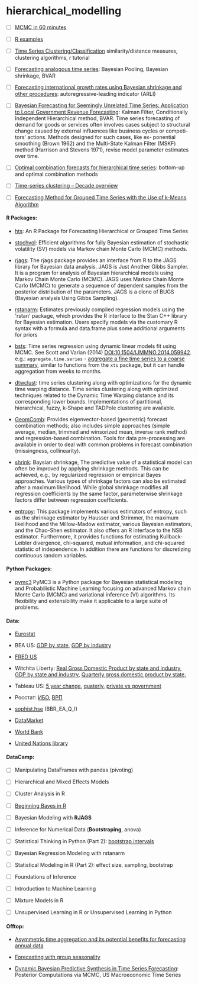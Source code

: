 # hierarchical_modelling



- [ ] [MCMC in 60 minutes](http://www.math.chalmers.se/~bodavid/GMRF2015/Lectures/F6slides.pdf)




- [ ] [R examples](http://www.rdatamining.com/examples/hierarchical-clustering)



- [ ] [Time Series Clustering/Classification](http://www.stat.unc.edu/faculty/pipiras/timeseries/Multivariate_6_-_Classification_Clustering_-_Menu.html#what_is_this_all_about)
similarity/distance measures, clustering algorithms, r tutorial



- [ ] [Forecasting analogous time series](http://citeseerx.ist.psu.edu/viewdoc/download?doi=10.1.1.519.6011&rep=rep1&type=pdf): Bayesian Pooling, Bayesian shrinkage, BVAR  


- [ ] [Forecasting international growth rates using Bayesian shrinkage and other procedures](https://www.sciencedirect.com/science/article/pii/0304407689900365): autoregressive-leading indicator (ARLI) 


- [ ] [Bayesian Forecasting for Seemingly Unrelated Time Series: Application to Local Government Revenue Forecasting](https://www.jstor.org/stable/2632644?seq=1#page_scan_tab_contents):
Kalman Filter,  Conditionally Independent Hierarchical method,  BVAR.  Time series forecasting of demand for goods or services
 often involves cases subject to structural change caused
 by external influences like business cycles or competi-
 tors' actions. Methods designed for such cases, like ex-
 ponential smoothing (Brown 1962) and the Multi-State
 Kalman Filter (MSKF) method (Harrison and Stevens
 1971), revise model parameter estimates over time.




- [ ] [Optimal combination forecasts for hierarchical time series](https://robjhyndman.com/papers/Hierarchical6.pdf):  bottom-up and optimal combination methods




- [ ] [Time-series clustering – Decade overview](https://www.sciencedirect.com/science/article/abs/pii/S0306437915000733) 


- [ ] [Forecasting Method for Grouped Time Series with the Use of k-Means Algorithm](https://arxiv.org/pdf/1509.04705.pdf)





#### R Packages: 

- [hts](https://cran.r-project.org/web/packages/hts/vignettes/hts.pdf): An R Package for Forecasting Hierarchical or Grouped Time Series


- [stochvol](https://cran.r-project.org/web/packages/stochvol/stochvol.pdf): Efficient algorithms for fully Bayesian estimation of stochastic volatility (SV) models
via Markov chain Monte Carlo (MCMC) methods.

- [rjags](https://cran.r-project.org/web/packages/rjags/rjags.pdf): The rjags package provides an interface from R to the JAGS library for Bayesian data analysis.  JAGS is Just Another Gibbs Sampler. It is a program for analysis of Bayesian hierarchical models using Markov Chain Monte Carlo (MCMC). 
JAGS uses Markov Chain Monte Carlo (MCMC) to generate a sequence of dependent samples
from the posterior distribution of the parameters.
JAGS is a clone of BUGS (Bayesian analysis Using Gibbs Sampling). 

- [rstanarm](https://cran.r-project.org/web/packages/rstanarm/rstanarm.pdf):  Estimates previously compiled regression models using the 'rstan'
package, which provides the R interface to the Stan C++ library for Bayesian
estimation. Users specify models via the customary R syntax with a formula and
data.frame plus some additional arguments for priors


- [bsts](https://cran.r-project.org/web/packages/bsts/bsts.pdf): Time series regression 
using dynamic linear models fit using MCMC. See Scott and Varian (2014) <DOI:10.1504/IJMMNO.2014.059942>.
e.g.: ``aggregate.time.series`` - [aggregate a fine time series to a coarse summary](https://www.rdocumentation.org/packages/bsts/versions/0.8.0/topics/aggregate.time.series),
similar to functions from the ``xts`` package, but it can handle aggregation from weeks to months.

- [dtwclust](https://cran.r-project.org/web/packages/dtwclust/dtwclust.pdf): time series clustering along with optimizations for the dynamic time warping distance.
Time series clustering along with optimized techniques related
to the Dynamic Time Warping distance and its corresponding lower bounds.
Implementations of partitional, hierarchical, fuzzy, k-Shape and TADPole
clustering are available. 

- [GeomComb](https://cran.r-project.org/web/packages/GeomComb/GeomComb.pdf):
Provides eigenvector-based (geometric) forecast
combination methods; also includes simple approaches (simple average,
median, trimmed and winsorized mean, inverse rank method) and regression-based
combination. Tools for data pre-processing are available in order to deal with
common problems in forecast combination (missingness, collinearity).


- [shrink](https://cran.r-project.org/web/packages/shrink/shrink.pdf): Baysian shrinkage, The predictive value of a statistical model can often be improved
by applying shrinkage methods. This can be achieved, e.g., by regularized
regression or empirical Bayes approaches. Various types of shrinkage factors can
also be estimated after a maximum likelihood. While global shrinkage modifies
all regression coefficients by the same factor, parameterwise shrinkage factors
differ between regression coefficients. 

- [entropy](https://cran.r-project.org/web/packages/entropy/entropy.pdf): This package implements various estimators of entropy, such
as the shrinkage estimator by Hausser and Strimmer, the maximum likelihood
and the Millow-Madow estimator, various Bayesian estimators, and the
Chao-Shen estimator. It also offers an R interface to the NSB estimator.
Furthermore, it provides functions for estimating Kullback-Leibler divergence,
chi-squared, mutual information, and chi-squared statistic of independence.
In addition there are functions for discretizing continuous random variables.



#### Python Packages: 

- [pymc3](https://docs.pymc.io) PyMC3 is a Python package for Bayesian statistical modeling and Probabilistic Machine Learning focusing on advanced Markov chain Monte Carlo (MCMC) and variational inference (VI) algorithms. Its flexibility and extensibility make it applicable to a large suite of problems.



#### Data:

- [Eurostat](https://ec.europa.eu/eurostat/web/environmental-data-centre-on-natural-resources/data/main-tables)

- BEA US: [GDP by state](https://www.bea.gov/data/gdp/gdp-state), [GDP by industry](https://www.bea.gov/industry/gdpbyind-data) 

- [FRED US](https://fred.stlouisfed.org/series/TXNQGSP)

- Witchita Liberty: [Real Gross Domestic Product by state and industry](https://wichitaliberty.org/economics/gdp-by-state-and-industry/), [GDP by state and industry](https://wichitaliberty.org/economics/gdp-state-industry-2/), [Quarterly gross domestic product by state](https://wichitaliberty.org/economics/quarterly-gross-domestic-product-by-state/), 

- Tableau US: [5 year change](https://public.tableau.com/profile/bobweeks#!/vizhome/GDPbyStateandComponents/5YearChangebyState), [quaterly](https://public.tableau.com/profile/bobweeks#!/vizhome/GDPbyStateRealQuarterly2014-08-21/Composition), [private vs government](https://public.tableau.com/profile/bobweeks#!/vizhome/QuarterlyGDPbystateandindustrynewprototypestatistics2015-09/States)


- Росстат:  [ИБО](http://www.gks.ru/bgd/free/b01_19/IssWWW.exe/Stg/d000/i000520r.htm), [ВРП](http://www.gks.ru/free_doc/new_site/vvp/tab-vrp2.htm)

- [sophist.hse](http://sophist.hse.ru/hse/nindex.shtml)  (BBR_EA_Q_I)

- [DataMarket](https://datamarket.com/data/set/15qd/net-migration#!ds=15qd!hr0&display=line)

- [World Bank](https://data.worldbank.org/indicator/NV.AGR.TOTL.ZS?name_desc=false&view=chart)

- [United Nations library](http://libraryresources.unog.ch)

#### DataCamp:

- [ ] Manipulating DataFrames with pandas (pivoting)

- [ ] Hierarchical and Mixed Effects Models

- [ ] Cluster Analysis in R

- [ ] [Beginning Bayes in R](https://campus.datacamp.com/courses/beginning-bayes-in-r/introduction-to-bayesian-thinking?ex=1)

- [ ] Bayesian Modeling with **RJAGS** 

- [ ] Inference for Numerical Data (**Bootstraping**, anova)

- [ ] Statistical Thinking in Python (Part 2): [bootstrap intervals](https://campus.datacamp.com/courses/statistical-thinking-in-python-part-2/bootstrap-confidence-intervals?ex=4)

- [ ] Bayesian Regression Modeling with rstanarm

- [ ] Statistical Modeling in R (Part 2): effect size, sampling, bootstrap

- [ ] Foundations of Inference

- [ ] Introduction to Machine Learning

- [ ] Mixture Models in R

- [ ] Unsupervised Learning in R or Unsupervised Learning in Python

#### Offtop: 

- [Asymmetric time aggregation and its potential benefits for forecasting annual data](https://link.springer.com/article/10.1007/s00181-014-0864-0)




- [Forecasting with group seasonality](https://pure.tue.nl/ws/files/1718873/200610743.pdf)


- [Dynamic Bayesian Predictive Synthesis in Time Series Forecasting](https://arxiv.org/pdf/1601.07463.pdf): Posterior Computations via MCMC,  US Macroeconomic Time Series







